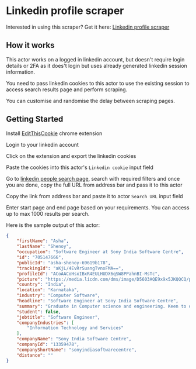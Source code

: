 # Linkedin profile scraper
Interested in using this scraper? Get it here: [Linkedin profile scraper](https://apify.com/curious_coder/linkedin-profile-scraper)
## How it works

This actor works on a logged in linkedin account, but doesn't require login details or 2FA as it does't login but uses already generated linkedin session information.

You need to pass linkedin cookies to this actor to use the existing session to access search results page and perform scraping.

You can customise and randomise the delay between scraping pages.

## Getting Started

Install [EditThisCookie](https://chrome.google.com/webstore/detail/editthiscookie/fngmhnnpilhplaeedifhccceomclgfbg) chrome extension 

Login to your linkedin account

Click on the extension and export the linkedin cookies

Paste the cookies into this actor's `Linkedin cookie` input field

Go to [linkedin people search page](https://www.linkedin.com/search/results/people), search with required filters and once you are done, copy the full URL from address bar and pass it to this actor

Copy the link from address bar and paste it to actor `Search URL` input field

Enter start page and end page based on your requirements. You can access up to max 1000 results per search. 

Here is the sample output of this actor:

```json
{
	"firstName": "Asha",
	"lastName": "Shenoy",
	"occupation": "Software Engineer at Sony India Software Centre",
	"id": "705147666",
	"publicId": "asha-shenoy-69619b178",
	"trackingId": "aKjL/4EvRrSuangTvnxFMA==",
	"profileId": "ACoAACoHsxIBxR4EULHUDX6qSW8PPahnBI-MsTc",
	"picture": "https://media.licdn.com/dms/image/D5603AQE9x9x5JKQQCQ/profile-displayphoto-shrink_100_100/0/1672939179577?e=1698883200&v=beta&t=XIJ_-k9w53XtHXqLW9C7Ua07tYz5qrt7CYCpnZfroVw",
	"country": "India",
	"location": "Karnataka",
	"industry": "Computer Software",
	"headline": "Software Engineer at Sony India Software Centre",
	"summary": "Graduate in Computer science and engineering. Keen to develop my technical skills by working on some of the cutting-edge technologies. My fields of interest include  Web development and Cloud computing. Enthusiastic, hard-working and a quick learner.",
	"student": false,
	"jobtitle": "Software Engineer",
	"companyIndustries": [
		"Information Technology and Services"
	],
	"companyName": "Sony India Software Centre",
	"companyId": "13359478",
	"companyShortName": "sonyindiasoftwarecentre",
	"distance": ""
}
```
